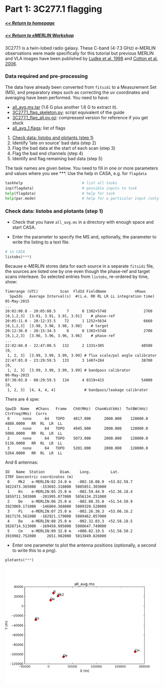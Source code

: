 # Part 1: 3C277.1 flagging

##### [<< Return to homepage](../../../index.md)
##### [<< Return to eMERLIN Workshop](../overview_page.md)


3C277.1 is a twin-lobed radio galaxy. These C-band (4-7.3 GHz) e-MERLIN observations were made specifically for this tutorial but previous MERLIN and VLA images have been published by [Ludke et al. 1998](http://adsabs.harvard.edu/abs/1998MNRAS.299..467L) and [Cotton et al. 2006](http://adsabs.harvard.edu/abs/2006A%26A...448..535C).

### <a name="top">Data required and pre-processing</a>
The data have already been converted from `fitsidi` to a Measurement Set (MS), and preparatory steps such as correcting the uv coordinates and averaging have been performed. You need to have:


* [all_avg.ms.tar](http://www.jb.man.ac.uk/~radcliff/DARA/Data_reduction_workshops/3C277_eMERLIN/all_avg.ms.tar) (1.6 G plus another 1.6 G to extract it).
* [3C277.1_flag_skeleton.py](http://www.jb.man.ac.uk/~radcliff/DARA/Data_reduction_workshops/3C277_eMERLIN/3C277.1_flag_skeleton.py): script equivalent of the guide
* [3C277.1_flag_all.py.gz](http://www.jb.man.ac.uk/~radcliff/DARA/Data_reduction_workshops/3C277_eMERLIN/3C277.1_flag_all.py.gz): compressed version for reference if you get stuck
* [all_avg_1.flags](http://www.jb.man.ac.uk/~radcliff/DARA/Data_reduction_workshops/3C277_eMERLIN/all_avg_1.flags): list of flags

1. [Check data: listobs and plotants (step 1)](#check_data)
2. Identify 'late on source' bad data (step 2)
3. Flag the bad data at the start of each scan (step 3)
4. Flag the bad end channels (step 4)
5. Identify and flag remaining bad data (step 5)


The task names are given below. You need to fill in one or more parameters and values where you see \*\*\*. Use the help in CASA, e.g. for `flagdata`

```py
taskhelp                           # list all tasks
inp(flagdata)                      # possible inputs to task
help(flagdata)                     # help for task  
help(par.mode)                     # help for a particular input (only for some parameters)
```

### <a name="check_data">Check data: listobs and plotants (step 1)</a>

* Check that you have `all_avg.ms` in a directory with enough space and start CASA.

* Enter the parameter to specify the MS and, optionally, the parameter to write the listing to a text file.

```py
# in CASA
listobs(***)
```

Because e-MERLIN stores data for each source in a separate `fitsidi` file, the sources are listed one by one even though the phase-ref and target scans interleave. So selected entries from `listobs`, re-ordered by time, show:

```
Timerange (UTC)          Scan  FldId FieldName             nRows   
  SpwIds   Average Interval(s)  #(i.e. RR RL LR LL integration time)
05-May-2015
...
20:02:08.0 - 20:05:08.5     7      0 1302+5748                 2760  
[0,1,2,3]  [3.91, 3.91, 3.91, 3.91]    # phase-ref
20:05:11.0 - 20:12:33.5    72      1 1252+5634                 6660  
[0,1,2,3]  [3.98, 3.98, 3.98, 3.98]    # target
20:12:36.0 - 20:15:34.5     8      0 1302+5748                 2700  
[0,1,2,3]  [3.96, 3.96, 3.96, 3.96]    # phase-ref
...
22:02:04.0 - 22:47:00.5   132      2 1331+305                 40500  [0,
 1, 2, 3]  [3.99, 3.99, 3.99, 3.99] # flux scale/pol angle calibrator
22:47:03.0 - 23:29:59.5   133      3 1407+284                 38700  [0,
 1, 2, 3]  [3.99, 3.99, 3.99, 3.99] # bandpass calibrator
06-May-2015
07:30:03.0 - 08:29:59.5   134      4 0319+415                 54000  [0,
 1, 2, 3]  [4, 4, 4, 4]             # bandpass/leakage calibrator
```

There are 4 spw:

```
SpwID  Name   #Chans   Frame   Ch0(MHz)  ChanWid(kHz)  TotBW(kHz) CtrFreq(MHz)  Corrs          
 0      none      64   TOPO    4817.000      2000.000    128000.0   4880.0000   RR  RL  LR  LL
 1      none      64   TOPO    4945.000      2000.000    128000.0   5008.0000   RR  RL  LR  LL
 2      none      64   TOPO    5073.000      2000.000    128000.0   5136.0000   RR  RL  LR  LL
 3      none      64   TOPO    5201.000      2000.000    128000.0   5264.0000   RR  RL  LR  LL
 ```

 And 6 antennas:

 ```
 ID   Name  Station       Diam.    Long.         Lat.                 ITRF Geocentric coordinates (m)   
  0    Mk2   e-MERLIN:02 24.0 m   -002.18.08.9  +53.02.58.7     3822473.365000  -153692.318000  5085851.303000
  1    Kn    e-MERLIN:05 25.0 m   -002.59.44.9  +52.36.18.4     3859711.503000  -201995.077000  5056134.251000
  2    De    e-MERLIN:06 25.0 m   -002.08.35.0  +51.54.50.9     3923069.171000  -146804.368000  5009320.528000
  3    Pi    e-MERLIN:07 25.0 m   -002.26.38.3  +53.06.16.2     3817176.561000  -162921.179000  5089462.057000
  4    Da    e-MERLIN:08 25.0 m   -002.32.03.3  +52.58.18.5     3828714.513000  -169458.995000  5080647.749000
  5    Cm    e-MERLIN:09 32.0 m   +000.02.19.5  +51.58.50.2     3919982.752000     2651.982000  5013849.826000
  ```

* Enter one parameter to plot the antenna positions (optionally, a second to write this to a png).

```py
plotants(***)
```

![](files/3C277_002.png)
